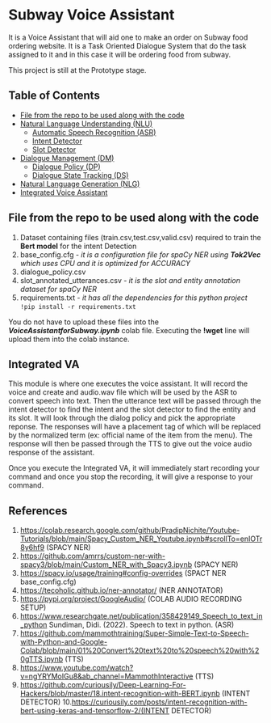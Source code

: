 # Subway Voice Assistant

It is a Voice Assistant that will aid one to make an order on Subway food ordering website. It is a Task Oriented Dialogue System that do the task assigned to it and in this case it will be ordering food from subway. 

This project is still at the Prototype stage.

## Table of Contents
- [File from the repo to be used along with the code](#File-from-the-repo-to-be-used-along-with-the-code)
- [Natural Language Understanding (NLU)](#NLU)
    - [Automatic Speech Recognition (ASR)](#ASR)
    - [Intent Detector](#Intent-Detector)
    - [Slot Detector](#Slot-Detector)
- [Dialogue Management (DM)](#DM)
    - [Dialogue Policy (DP)](#DP)
    - [Dialogue State Tracking (DS)](#DS)
- [Natural Language Generation (NLG)](#NLG)
- [Integrated Voice Assistant](#Integrated-VA)


## File from the repo to be used along with the code

1. Dataset containing files (train.csv,test.csv,valid.csv) required to train the __Bert model__ for the intent Detection 
2. base_config.cfg - _it is a configuration file for spaCy NER using __Tok2Vec__ which uses CPU and it is optimized for ACCURACY_
3. dialogue_policy.csv 
4. slot_annotated_utterances.csv - _it is the slot and entity annotation dataset for spaCy NER_
5. requirements.txt - _it has all the dependencies for this python project_
```!pip install -r requirements.txt```

You do not have to upload these files into the ___VoiceAssistantforSubway.ipynb___ colab file. Executing the __!wget__ line will upload them into the colab instance.


## Integrated VA

This module is where one executes the voice assistant. It will record the voice and create and audio.wav file which will be used by the ASR to convert speech into text. Then the utterance text will be passed through the intent detector to find the intent and the slot detector to find the entity and its slot. It will look through the dialog policy and pick the appropriate reponse. The responses will have a placement tag of <ref> which will be replaced by the normalized term (ex: official name of the item from the menu). The response will then be passed through the TTS to give out the voice audio response of the assistant. 

Once you execute the Integrated VA, it will immediately start recording your command and once you stop the recording, it will give a response to your command.

## References
1. https://colab.research.google.com/github/PradipNichite/Youtube-Tutorials/blob/main/Spacy_Custom_NER_Youtube.ipynb#scrollTo=enIOTr8y6hf9 (SPACY NER)
2. https://github.com/amrrs/custom-ner-with-spacy3/blob/main/Custom_NER_with_Spacy3.ipynb (SPACY NER)
3. https://spacy.io/usage/training#config-overrides (SPACT NER base_config.cfg)
4. https://tecoholic.github.io/ner-annotator/ (NER ANNOTATOR)
5. https://pypi.org/project/GoogleAudio/ (COLAB AUDIO RECORDING SETUP)
6. https://www.researchgate.net/publication/358429149_Speech_to_text_in_python Sundiman, Didi. (2022). Speech to text in python. (ASR)
7. https://github.com/mammothtraining/Super-Simple-Text-to-Speech-with-Python-and-Google-Colab/blob/main/01%20Convert%20text%20to%20speech%20with%20gTTS.ipynb (TTS)
8. https://www.youtube.com/watch?v=ngYRYMoIGu8&ab_channel=MammothInteractive (TTS)
9. https://github.com/curiousily/Deep-Learning-For-Hackers/blob/master/18.intent-recognition-with-BERT.ipynb (INTENT DETECTOR)
10.https://curiousily.com/posts/intent-recognition-with-bert-using-keras-and-tensorflow-2/(INTENT DETECTOR)

